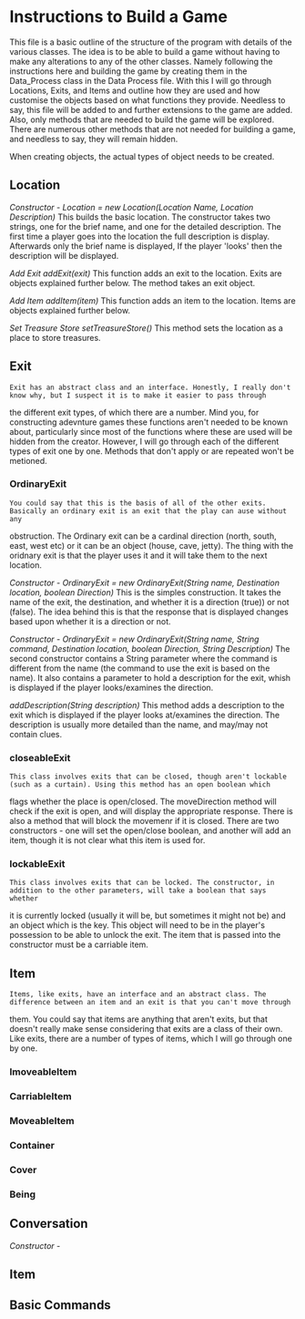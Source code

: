 # Instructions to Build a Game #

This file is a basic outline of the structure of the program with details of the various classes. The idea is to be able to build a game
without having to make any alterations to any of the other classes. Namely following the instructions here and building the game by creating
them in the Data_Process class in the Data Process file. With this I will go through Locations, Exits, and Items and outline how they are 
used and how customise the objects based on what functions they provide. Needless to say, this file will be added to and further extensions
to the game are added. Also, only methods that are needed to build the game will be explored. There are numerous other methods that are not needed
for building a game, and needless to say, they will remain hidden.

When creating objects, the actual types of object needs to be created.

## Location ##

*Constructor - Location <name> = new Location(Location Name, Location Description)*
	This builds the basic location. The constructor takes two strings, one for the brief name, and one for the detailed description. The first
time a player goes into the location the full description is display. Afterwards only the brief name is displayed, If the player 'looks' then the
description will be displayed.

*Add Exit addExit(exit)*
	This function adds an exit to the location. Exits are objects explained further below. The method takes an exit object.

*Add Item addItem(item)*
	This function adds an item to the location. Items are objects explained further below.

*Set Treasure Store setTreasureStore()*
	This method sets the location as a place to store treasures.

## Exit ##
	Exit has an abstract class and an interface. Honestly, I really don't know why, but I suspect it is to make it easier to pass through
the different exit types, of which there are a number. Mind you, for constructing adevnture games these functions aren't needed to be known
about, particularly since most of the functions where these are used will be hidden from the creator.
	However, I will go through each of the different types of exit one by one. Methods that don't apply or are repeated won't be metioned.

### OrdinaryExit ###
	You could say that this is the basis of all of the other exits. Basically an ordinary exit is an exit that the play can ause without any
obstruction. The Ordinary exit can be a cardinal direction (north, south, east, west etc) or it can be an object (house, cave, jetty). The
thing with the oridnary exit is that the player uses it and it will take them to the next location.

*Constructor - OrdinaryExit <name> = new OrdinaryExit(String name, Destination location, boolean Direction)*
	This is the simples construction. It takes the name of the exit, the destination, and whether it is a direction (true)) or not (false).
The idea behind this is that the response that is displayed changes based upon whether it is a direction or not.

*Constructor - OrdinaryExit <name> = new OrdinaryExit(String name, String command, Destination location, boolean Direction, 
													  String Description)*
	The second constructor contains a String parameter where the command is different from the name (the command to use the exit is based on
the name). It also contains a parameter to hold a description for the exit, whish is displayed if the player looks/examines the direction.

*addDescription(String description)*
	This method adds a description to the exit which is displayed if the player looks at/examines the direction. The description is usually
more detailed than the name, and may/may not contain clues.

### closeableExit ###
	This class involves exits that can be closed, though aren't lockable (such as a curtain). Using this method has an open boolean which
flags whether the place is open/closed. The moveDirection method will check if the exit is open, and will display the appropriate response.
There is also a method that will block the movemenr if it is closed. There are two constructors - one will set the open/close boolean, and
another will add an item, though it is not clear what this item is used for.

### lockableExit ###
	This class involves exits that can be locked. The constructor, in addition to the other parameters, will take a boolean that says whether
it is currently locked (usually it will be, but sometimes it might not be) and an object which is the key. This object will need to be in the
player's possession to be able to unlock the exit. The item that is passed into the constructor must be a carriable item. 

## Item ##
	Items, like exits, have an interface and an abstract class. The difference between an item and an exit is that you can't move through
them. You could say that items are anything that aren't exits, but that doesn't really make sense considering that exits are a class of their
own. Like exits, there are a number of types of items, which I will go through one by one.

### ImoveableItem ###

### CarriableItem ###

### MoveableItem ###

### Container ###

### Cover ###

### Being ###

## Conversation ##

*Constructor -*


## Item ##

## Basic Commands ##
